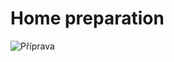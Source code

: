 # Home preparation 

![Příprava](./Users/tom/Documents/GitHub/Digital-electronics-1/Labs/06-display_driver/priprava.png)

